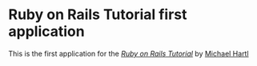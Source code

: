 # Ruby on Rails Tutorial first application

This is the first application for the 
[*Ruby on Rails Tutorial*](http://railstutorial.org/)
by [Michael Hartl](http://michaelhartl.com/)